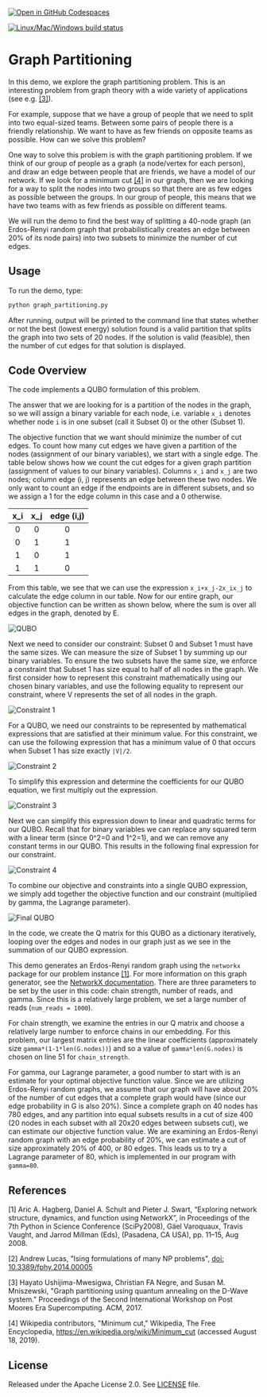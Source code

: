 [![Open in GitHub Codespaces](
  https://img.shields.io/badge/Open%20in%20GitHub%20Codespaces-333?logo=github)](
  https://codespaces.new/dwave-training/graph-partitioning?quickstart=1)

[![Linux/Mac/Windows build status](
  https://circleci.com/gh/dwave-examples/graph-partitioning.svg?style=shield)](
  https://circleci.com/gh/dwave-examples/graph-partitioning)

# Graph Partitioning

In this demo, we explore the graph partitioning problem.  This is an
interesting problem from graph theory with a wide variety of applications (see
e.g. [[3]](#3)).

For example, suppose that we have a group of people that we need to split into
two equal-sized teams.  Between some pairs of people there is a friendly
relationship.  We want to have as few friends on opposite teams as possible.
How can we solve this problem?

One way to solve this problem is with the graph partitioning problem.  If we
think of our group of people as a graph (a node/vertex for each person), and
draw an edge between people that are friends, we have a model of our network.
If we look for a minimum cut [[4]](#4) in our graph, then we are looking for a way
to split the nodes into two groups so that there are as few edges as possible
between the groups.  In our group of people, this means that we have two teams
with as few friends as possible on different teams.

We will run the demo to find the best way of splitting a 40-node graph (an
Erdos-Renyi random graph that probabilistically creates an edge between 20% of
its node pairs) into two subsets to minimize the number of cut edges.

## Usage

To run the demo, type:

```bash
python graph_partitioning.py
```

After running, output will be printed to the command line that states whether
or not the best (lowest energy) solution found is a valid partition that splits
the graph into two sets of 20 nodes.  If the solution is valid (feasible), then
the number of cut edges for that solution is displayed.

## Code Overview

The code implements a QUBO formulation of this problem.

The answer that we are looking for is a partition of the nodes in the graph, so
we will assign a binary variable for each node, i.e. variable `x_i` denotes
whether node `i` is in one subset (call it Subset 0) or the other (Subset 1).

The objective function that we want should minimize the number of cut edges. To
count how many cut edges we have given a partition of the nodes (assignment of
our binary variables), we start with a single edge.  The table below shows how
we count the cut edges for a given graph partition (assignment of values to our
binary variables). Columns `x_i` and `x_j` are two nodes; column edge (i, j)
represents an edge between these two nodes.  We only want to count an edge if
the endpoints are in different subsets, and so we assign a 1 for the edge column
in this case and a 0 otherwise.

| x_i | x_j | edge (i,j) |
| :---: | :---: | :---: |
| 0 | 0 | 0 |
| 0 | 1 | 1 |
| 1 | 0 | 1 |
| 1 | 1 | 0 |

From this table, we see that we can use the expression `x_i+x_j-2x_ix_j`
to calculate the edge column in our table.  Now for our entire graph, our
objective function can be written as shown below, where the sum is over all
edges in the graph, denoted by E.

![QUBO](readme_imgs/QUBO.png)

Next we need to consider our constraint:  Subset 0 and Subset 1 must have the
same sizes.  We can measure the size of Subset 1 by summing up our binary
variables.  To ensure the two subsets have the same size, we enforce a
constraint that Subset 1 has size equal to half of all nodes in the graph.  We
first consider how to represent this constraint mathematically using our chosen
binary variables, and use the following equality to represent our constraint,
where V represents the set of all nodes in the graph.

![Constraint 1](readme_imgs/constraint_1.png)

For a QUBO, we need our constraints to be represented by mathematical
expressions that are satisfied at their minimum value.  For this constraint, we
can use the following expression that has a minimum value of 0 that occurs when
Subset 1 has size exactly `|V|/2`.

![Constraint 2](readme_imgs/constraint_2.png)

To simplify this expression and determine the coefficients for our QUBO
equation, we first multiply out the expression.

![Constraint 3](readme_imgs/constraint_3.png)

Next we can simplify this expression down to linear and quadratic terms for our
QUBO.  Recall that for binary variables we can replace any squared term with a
linear term (since 0^2=0 and 1^2=1), and we can remove any constant terms in
our QUBO.  This results in the following final expression for our constraint.

![Constraint 4](readme_imgs/constraint_4.png)

To combine our objective and constraints into a single QUBO expression, we
simply add together the objective function and our constraint (multiplied by
gamma, the Lagrange parameter).

![Final QUBO](readme_imgs/final_QUBO.png)

In the code, we create the Q matrix for this QUBO as a dictionary iteratively,
looping over the edges and nodes in our graph just as we see in the summation
of our QUBO expression.

This demo generates an Erdos-Renyi random graph using the `networkx` package
for our problem instance [[1]](#1). For more information on this graph
generator, see the [NetworkX documentation](https://networkx.org/documentation/stable/reference/generated/networkx.generators.random_graphs.gnp_random_graph.html#networkx.generators.random_graphs.gnp_random_graph). 
There are three parameters to be set by the user in this code:  chain strength,
number of reads, and gamma.  Since this is a relatively large problem, we set a
large number of reads (`num_reads = 1000`).

For chain strength, we examine the entries in our Q matrix and choose a
relatively large number to enforce chains in our embedding.  For this problem,
our largest matrix entries are the linear coefficients (approximately size
`gamma*(1-1*len(G.nodes))`) and so a value of `gamma*len(G.nodes)` is
chosen on line 51 for `chain_strength`.

For gamma, our Lagrange parameter, a good number to start with is an estimate
for your optimal objective function value.  Since we are utilizing Erdos-Renyi
random graphs, we assume that our graph will have about 20% of the number of
cut edges that a complete graph would have (since our edge probability in G is
also 20%).  Since a complete graph on 40 nodes has 780 edges, and any partition
into equal subsets results in a cut of size 400 (20 nodes in each subset with
all 20x20 edges between subsets cut), we can estimate our objective function
value.  We are examining an Erdos-Renyi random graph with an edge probability
of 20%, we can estimate a cut of size approximately 20% of 400, or 80 edges.
This leads us to try a Lagrange parameter of 80, which is implemented in our
program with `gamma=80`.

## References

<a name="1">[1]</a> Aric A. Hagberg, Daniel A. Schult and Pieter J. Swart, “Exploring
   network structure, dynamics, and function using NetworkX”, in Proceedings
   of the 7th Python in Science Conference (SciPy2008), Gäel Varoquaux, Travis
   Vaught, and Jarrod Millman (Eds), (Pasadena, CA USA), pp. 11–15, Aug 2008.

[2] Andrew Lucas, "Ising formulations of many NP problems",
   [doi: 10.3389/fphy.2014.00005](https://www.frontiersin.org/articles/10.3389/fphy.2014.00005/full)

<a name="3">[3]</a> Hayato Ushijima-Mwesigwa, Christian FA Negre, and Susan M. Mniszewski,
   "Graph partitioning using quantum annealing on the D-Wave system."
   Proceedings of the Second International Workshop on Post Moores Era
   Supercomputing. ACM, 2017.

<a name="4">[4]</a> Wikipedia contributors, "Minimum cut," Wikipedia, The Free Encyclopedia,
   https://en.wikipedia.org/wiki/Minimum_cut
   (accessed August 18, 2019).

## License

Released under the Apache License 2.0. See [LICENSE](./LICENSE) file.

